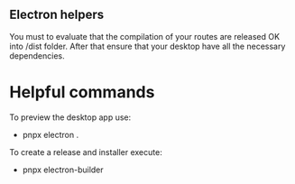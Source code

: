 ## Electron helpers

You must to evaluate that the compilation of your routes are released OK into /dist folder.
After that ensure that your desktop have all the necessary dependencies.

# Helpful commands

To preview the desktop app use:
- pnpx electron .

To create a release and installer execute:
- pnpx electron-builder